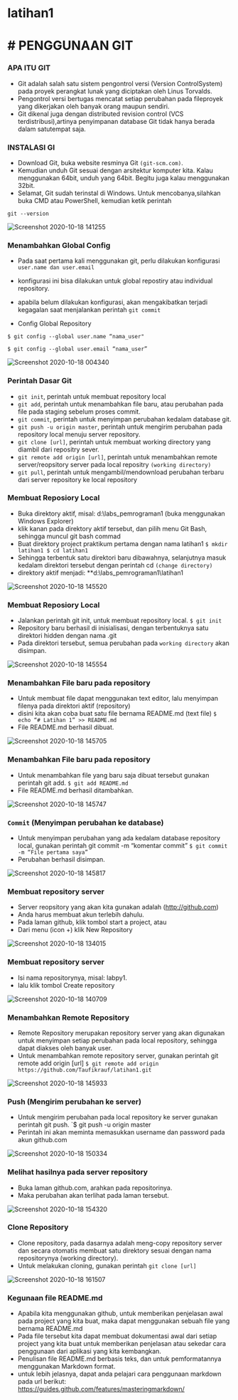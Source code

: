 # latihan1
#   # PENGGUNAAN GIT 


### APA ITU GIT 
* Git adalah salah satu sistem pengontrol versi (Version ControlSystem) pada proyek perangkat lunak yang diciptakan oleh Linus Torvalds.
* Pengontrol versi bertugas mencatat setiap perubahan pada fileproyek yang dikerjakan oleh banyak orang maupun sendiri.
* Git dikenal juga dengan distributed revision control (VCS terdistribusi),artinya penyimpanan database Git tidak hanya berada dalam satutempat saja.


### INSTALASI GI
* Download Git, buka website resminya Git `(git-scm.com)`.
* Kemudian unduh Git sesuai dengan arsitektur komputer kita. Kalau menggunakan 64bit, unduh yang 64bit. Begitu juga kalau menggunakan 32bit.
* Selamat, Git sudah terinstal di Windows. Untuk mencobanya,silahkan buka CMD atau PowerShell, kemudian ketik perintah

``git --version``

![Screenshot 2020-10-18 141255](https://user-images.githubusercontent.com/72906441/96361435-d810cb80-114f-11eb-947a-060390174a7a.png)


### Menambahkan Global Config
* Pada saat pertama kali menggunakan git, perlu dilakukan konfigurasi ``user.name dan user.email``
* konfigurasi ini bisa dilakukan untuk global repostiry atau individual repository.

* apabila belum dilakukan konfigurasi, akan mengakibatkan terjadi kegagalan saat menjalankan perintah `git commit`

* Config Global Repository

`$ git config --global user.name “nama_user"`

`$ git config --global user.email “nama_user”`

![Screenshot 2020-10-18 004340](https://user-images.githubusercontent.com/72905634/96363727-ccd78480-10ea-11eb-8252-72338449b025.png)


### Perintah Dasar Git

* `git init`, perintah untuk membuat repository local
* `git add`, perintah untuk menambahkan file baru, atau perubahan pada file pada staging sebelum proses commit.
* `git commit`, perintah untuk menyimpan perubahan kedalam database git.
* `git push -u origin master`, perintah untuk mengirim perubahan pada repository local menuju server repository.
* `git clone [url]`, perintah untuk membuat working directory yang diambil dari repositry sever.
* `git remote add origin [url]`, perintah untuk menambahkan remote server/reopsitory server pada local repositry ``(working directory)``
* `git pull`, perintah untuk mengambil/mendownload perubahan terbaru dari server repository ke local repository


### Membuat Reposiory Local

* Buka direktory aktif, misal: d:\labs_pemrograman1 (buka menggunakan Windows Explorer)
* klik kanan pada direktory aktif tersebut, dan pilih menu Git Bash, sehingga muncul git bash commad
* Buat direktory project praktikum pertama dengan nama latihan1
``$ mkdir latihan1
$ cd latihan1``
* Sehingga terbentuk satu direktori baru dibawahnya, selanjutnya masuk kedalam direktori tersebut dengan perintah cd ``(change directory)``
* direktory aktif menjadi: **d:\labs_pemrograman1\latihan1


![Screenshot 2020-10-18 145520](https://user-images.githubusercontent.com/72906441/96361989-55d6d600-1154-11eb-97fa-c1ef65d1d057.png)

### Membuat Reposiory Local

* Jalankan perintah git init, untuk membuat repository local.
`$ git init`
* Repository baru berhasil di inisialisasi, dengan terbentuknya satu direktori hidden dengan nama .git
* Pada direktori tersebut, semua perubahan pada `working directory` akan disimpan.


![Screenshot 2020-10-18 145554](https://user-images.githubusercontent.com/72906441/96362066-e8777500-1154-11eb-9759-c5ea58aae306.png)

### Menambahkan File baru pada repository

* Untuk membuat file dapat menggunakan text editor, lalu menyimpan filenya pada direktori aktif (repository)
* disini kita akan coba buat satu file bernama README.md (text file)
`$ echo “# Latihan 1” >> README.md`
* File README.md berhasil dibuat.


![Screenshot 2020-10-18 145705](https://user-images.githubusercontent.com/72906441/96362129-56bc3780-1155-11eb-9fdb-5e4774f8f7be.png)


### Menambahkan File baru pada repository

* Untuk menambahkan file yang baru saja dibuat tersebut gunakan perintah git add.
`$ git add README.md`
* File README.md berhasil ditambahkan.


![Screenshot 2020-10-18 145747](https://user-images.githubusercontent.com/72906441/96362233-05f90e80-1156-11eb-99e1-f34d491360f0.png)


### `Commit` (Menyimpan perubahan ke database)

* Untuk menyimpan perubahan yang ada kedalam database repository local, gunakan perintah git commit -m “komentar commit”
`$ git commit -m “File pertama saya”`
* Perubahan berhasil disimpan.


![Screenshot 2020-10-18 145817](https://user-images.githubusercontent.com/72906441/96362265-56706c00-1156-11eb-9278-51c528868fb1.png)


### Membuat repository server

* Server reopsitory yang akan kita gunakan adalah (http://github.com)
* Anda harus membuat akun terlebih dahulu.
* Pada laman github, klik tombol start a project, atau
* Dari menu (icon +) klik New Repository


![Screenshot 2020-10-18 134015](https://user-images.githubusercontent.com/72906441/96362340-bff07a80-1156-11eb-8a27-c57d9abeffff.png)


### Membuat repository server

* Isi nama repositorynya, misal: labpy1.
* lalu klik tombol Create repository


![Screenshot 2020-10-18 140709](https://user-images.githubusercontent.com/72906441/96362634-e44d5680-1158-11eb-9336-b221505b44cd.png)


### Menambahkan Remote Repository

* Remote Repository merupakan repository server yang akan digunakan untuk menyimpan setiap perubahan pada local repository, sehingga dapat diakses oleh banyak user.
* Untuk menambahkan remote repository server, gunakan perintah git remote add origin [url]
`$ git remote add origin https://github.com/Taufikrauf/latihan1.git`


![Screenshot 2020-10-18 145933](https://user-images.githubusercontent.com/72906441/96362844-74d86680-115a-11eb-9ef5-7d15ea494f24.png)

### Push (Mengirim perubahan ke server)

* Untuk mengirim perubahan pada local repository ke server gunakan perintah git push.
`$ git push -u origin master
* Perintah ini akan meminta memasukkan username dan password pada akun github.com


![Screenshot 2020-10-18 150334](https://user-images.githubusercontent.com/72906441/96362962-69d20600-115b-11eb-877a-787b8146a4c6.png)


### Melihat hasilnya pada server repository

* Buka laman github.com, arahkan pada repositorinya.
* Maka perubahan akan terlihat pada laman tersebut.


![Screenshot 2020-10-18 154320](https://user-images.githubusercontent.com/72906441/96363127-7571fc80-115c-11eb-96dd-1112d4797d36.png)


### Clone Repository

* Clone repository, pada dasarnya adalah meng-copy repository server dan secara otomatis membuat satu direktory sesuai dengan nama repositorynya (working directory).
* Untuk melakukan cloning, gunakan perintah `git clone [url]`


![Screenshot 2020-10-18 161507](https://user-images.githubusercontent.com/72906441/96363266-60e23400-115d-11eb-895f-0e0aa1da5406.png)


### Kegunaan file README.md

* Apabila kita menggunakan github, untuk memberikan penjelasan awal pada project yang kita buat, maka dapat menggunakan sebuah file yang bernama README.md
* Pada file tersebut kita dapat membuat dokumentasi awal dari setiap project yang kita buat untuk memberikan penjelasan atau sekedar cara penggunaan dari aplikasi yang kita kembangkan.
* Penulisan file README.md berbasis teks, dan untuk pemformatannya menggunakan Markdown format.
* untuk lebih jelasnya, dapat anda pelajari cara penggunaan markdown pada url berikut: https://guides.github.com/features/masteringmarkdown/
